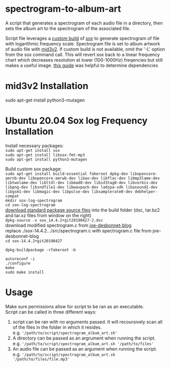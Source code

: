# spectrogram-to-album-art
A script that generates a spectrogram of each audio file in a directory, then sets the album art to the spectrogram of the associated file.

Script file leverages a [custom build](http://jdesbonnet.blogspot.com/2014/02/sox-spectrogram-log-frequency-axis-and.html) of [sox](http://sox.sourceforge.net/sox.html) to generate spectrogram of file with logarithmic frequency scale. Spectrogram file is set to album artwork of audio file with [mid3v2](https://mutagen.readthedocs.io/en/latest/man/mid3v2.html).
If custom build is not available, omit the '-L' option from the sox command call. This will revert sox back to a linear frequency chart which decreases resolution at lower (100-1000Hz) freqencies but still makes a useful image.
[this guide](https://audiodigitale.eu/?p=25) was helpful to determine dependencies

# mid3v2 Installation
sudo apt-get install python3-mutagen

# Ubuntu 20.04 Sox log Frequency Installation
Install necessary packages:  
`sudo apt-get install sox`  
`sudo apt-get install libsox-fmt-mp3`  
`sudo apt-get install python3-mutagen`  

Build custom sox package:  
`sudo apt-get install build-essential fakeroot dpkg-dev libopencore-amrnb-dev libopencore-amrwb-dev libao-dev libflac-dev libmp3lame-dev libtwolame-dev libltdl-dev libmad0-dev libid3tag0-dev libvorbis-dev libpng-dev libsndfile1-dev libwavpack-dev ladspa-sdk libasound2-dev libgsm1-dev libmagic-dev libpulse-dev libsamplerate0-dev debhelper-compat`   
`mkdir sox-log-spectrogram`  
`cd sox-log-spectrogram`  
[download standard package source files](https://packages.ubuntu.com/focal/sox) into the build folder (dsc, tar.bz2 and tar.xz files from window on the right)  
`dpkg-source -x sox_14.4.2+git20190427-2.dsc`  
download modified spectrogram.c from [joe-desbonnet-blog](https://github.com/jdesbonnet/joe-desbonnet-blog/tree/master/projects/sox-log-spectrogram)  
replace ./sox-14.4.2.../src/spectrogram.c with spectrogram.c file from joe-desbonnet-blog  
`cd sox-14.4.2+git20190427`  

 

`dpkg-buildpackage -rfakeroot -b`

`autoreconf -i`  
`./configure`  
`make`  
`sudo make install`  

# Usage
Make sure permissions allow for script to be ran as an executable.  
Script can be called in three different ways:
1. script can be ran with no arguments passed. It will recoursively scan all of the files in the folder in which it resides.  
e.g. `'/path/to/script/spectrogram_album_art.sh'`
2. A directory can be passed as an argrument when running the script.  
e.g. `'/path/to/script/spectrogram_album_art.sh '/path/to/files'`
3. An audio file can be passed as an argument when running the script.  
e.g. `'/path/to/script/spectrogram_album_art.sh '/path/to/files/file.mp3'`
